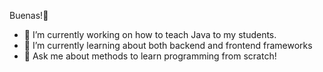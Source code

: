 Buenas!👋

- 🔭 I’m currently working on how to teach Java to my students.
- 🌱 I’m currently learning about both backend and frontend frameworks
- 💬 Ask me about methods to learn programming from scratch!



